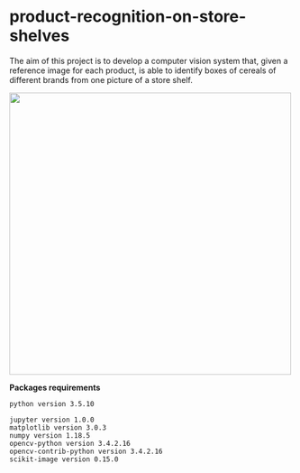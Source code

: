 # product-recognition-on-store-shelves

The aim of this project is to develop a computer vision system that, given a reference image for each product, is able to identify boxes of cereals of different brands from one picture of a store shelf.

<img src="output/step_C/m5.png" width="500">

**Packages requirements**

`python version 3.5.10`

`jupyter version 1.0.0`  
`matplotlib version 3.0.3`  
`numpy version 1.18.5`  
`opencv-python version 3.4.2.16`  
`opencv-contrib-python version 3.4.2.16`  
`scikit-image version 0.15.0`
